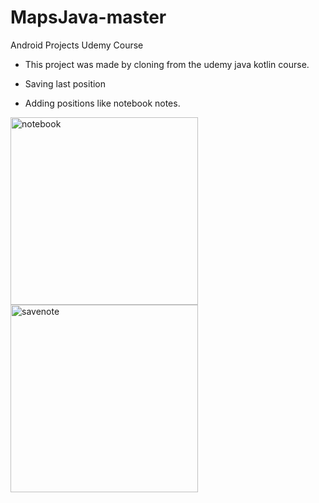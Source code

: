 # MapsJava-master
Android Projects Udemy Course 
 
 - This project was made by cloning from the udemy java kotlin course.
 
 - Saving last position
 - Adding positions like notebook notes.
 
 
<img src="https://user-images.githubusercontent.com/88238748/160485147-41987b4a-039d-4f6c-a75f-0072a03193cd.png" alt="notebook" style="width:300px;"/>

<img src="https://user-images.githubusercontent.com/88238748/160485273-b2a7e9a1-2e2f-4cae-8f54-a8bbd129e560.png" alt="savenote" style="width:300px;"/>
